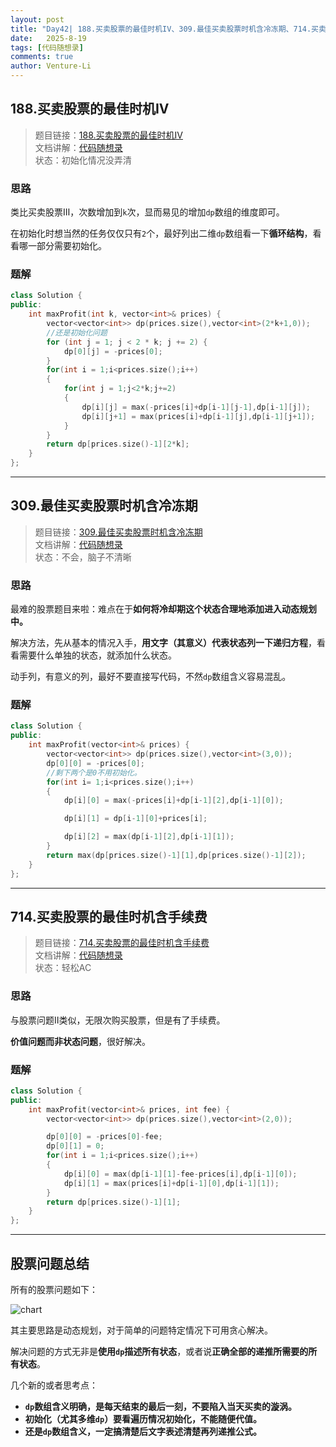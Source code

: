 ```yaml
---
layout: post
title: "Day42| 188.买卖股票的最佳时机IV、309.最佳买卖股票时机含冷冻期、714.买卖股票的最佳时机含手续费、股票问题总结"
date:   2025-8-19
tags: [代码随想录]
comments: true
author: Venture-Li
---
```


## 188.买卖股票的最佳时机IV

> 题目链接：[188.买卖股票的最佳时机IV](https://leetcode.cn/problems/best-time-to-buy-and-sell-stock-iv/description/)  
> 文档讲解：[代码随想录](https://www.programmercarl.com/)  
> 状态：初始化情况没弄清

### 思路

类比买卖股票Ⅲ，次数增加到`k`次，显而易见的增加`dp`数组的维度即可。

在初始化时想当然的任务仅仅只有`2`个，最好列出二维`dp`数组看一下**循环结构**，看看哪一部分需要初始化。

### 题解

```c++
class Solution {
public:
    int maxProfit(int k, vector<int>& prices) {
        vector<vector<int>> dp(prices.size(),vector<int>(2*k+1,0));
        //还是初始化问题
        for (int j = 1; j < 2 * k; j += 2) {
            dp[0][j] = -prices[0];
        }
        for(int i = 1;i<prices.size();i++)
        {
            for(int j = 1;j<2*k;j+=2)
            {
                dp[i][j] = max(-prices[i]+dp[i-1][j-1],dp[i-1][j]);
                dp[i][j+1] = max(prices[i]+dp[i-1][j],dp[i-1][j+1]);
            }
        }
        return dp[prices.size()-1][2*k];
    }
};
```

---

## 309.最佳买卖股票时机含冷冻期

> 题目链接：[309.最佳买卖股票时机含冷冻期](https://leetcode.cn/problems/best-time-to-buy-and-sell-stock-with-cooldown/description/)  
> 文档讲解：[代码随想录](https://www.programmercarl.com/)  
> 状态：不会，脑子不清晰

### 思路

最难的股票题目来啦：难点在于**如何将冷却期这个状态合理地添加进入动态规划中。**

解决方法，先从基本的情况入手，**用文字（其意义）代表状态列一下递归方程**，看看需要什么单独的状态，就添加什么状态。

动手列，有意义的列，最好不要直接写代码，不然`dp`数组含义容易混乱。

### 题解

```c++
class Solution {
public:
    int maxProfit(vector<int>& prices) {
        vector<vector<int>> dp(prices.size(),vector<int>(3,0));
        dp[0][0] = -prices[0];
        //剩下两个是0不用初始化。
        for(int i= 1;i<prices.size();i++)
        {
            dp[i][0] = max(-prices[i]+dp[i-1][2],dp[i-1][0]);

            dp[i][1] = dp[i-1][0]+prices[i];

            dp[i][2] = max(dp[i-1][2],dp[i-1][1]);
        }
        return max(dp[prices.size()-1][1],dp[prices.size()-1][2]);
    }
};
```

---

## 714.买卖股票的最佳时机含手续费

> 题目链接：[714.买卖股票的最佳时机含手续费](https://leetcode.cn/problems/best-time-to-buy-and-sell-stock-with-transaction-fee/description/)  
> 文档讲解：[代码随想录](https://www.programmercarl.com/)  
> 状态：轻松AC

### 思路

与股票问题Ⅱ类似，无限次购买股票，但是有了手续费。

**价值问题而非状态问题**，很好解决。

### 题解

```c++
class Solution {
public:
    int maxProfit(vector<int>& prices, int fee) {
        vector<vector<int>> dp(prices.size(),vector<int>(2,0));

        dp[0][0] = -prices[0]-fee;
        dp[0][1] = 0;
        for(int i = 1;i<prices.size();i++)
        {
            dp[i][0] = max(dp[i-1][1]-fee-prices[i],dp[i-1][0]);
            dp[i][1] = max(prices[i]+dp[i-1][0],dp[i-1][1]);
        }  
        return dp[prices.size()-1][1];
    }
};
```

---

## 股票问题总结

所有的股票问题如下：

![chart](https://venture-li.github.io/images/202508202153141.png)

其主要思路是动态规划，对于简单的问题特定情况下可用贪心解决。

解决问题的方式无非是**使用`dp`描述所有状态**，或者说**正确全部的递推所需要的所有状态**。

几个新的或者思考点：

- **`dp`数组含义明确，是每天结束的最后一刻，不要陷入当天买卖的漩涡。**
- **初始化（尤其多维`dp`）要看遍历情况初始化，不能随便代值。**
- **还是`dp`数组含义，一定搞清楚后文字表述清楚再列递推公式。**
